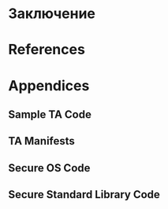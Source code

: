 # Заключение

# References

# Appendices
## Sample TA Code
## TA Manifests
## Secure OS Code
## Secure Standard Library Code
